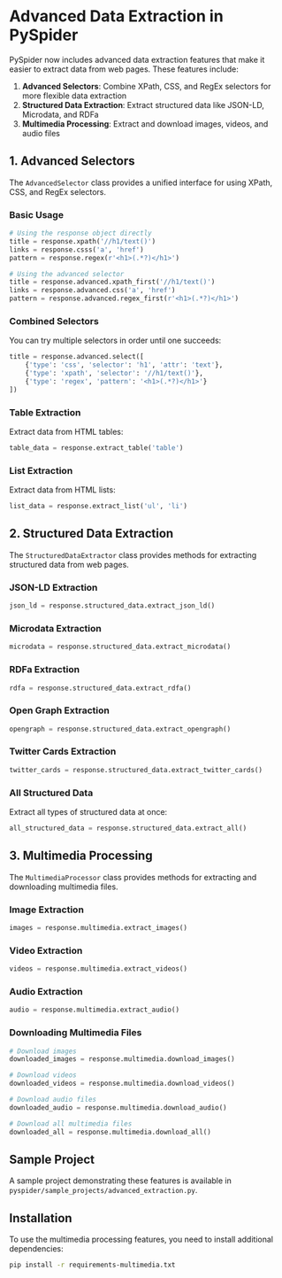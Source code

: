 # Advanced Data Extraction in PySpider

PySpider now includes advanced data extraction features that make it easier to extract data from web pages. These features include:

1. **Advanced Selectors**: Combine XPath, CSS, and RegEx selectors for more flexible data extraction
2. **Structured Data Extraction**: Extract structured data like JSON-LD, Microdata, and RDFa
3. **Multimedia Processing**: Extract and download images, videos, and audio files

## 1. Advanced Selectors

The `AdvancedSelector` class provides a unified interface for using XPath, CSS, and RegEx selectors.

### Basic Usage

```python
# Using the response object directly
title = response.xpath('//h1/text()')
links = response.csss('a', 'href')
pattern = response.regex(r'<h1>(.*?)</h1>')

# Using the advanced selector
title = response.advanced.xpath_first('//h1/text()')
links = response.advanced.css('a', 'href')
pattern = response.advanced.regex_first(r'<h1>(.*?)</h1>')
```

### Combined Selectors

You can try multiple selectors in order until one succeeds:

```python
title = response.advanced.select([
    {'type': 'css', 'selector': 'h1', 'attr': 'text'},
    {'type': 'xpath', 'selector': '//h1/text()'},
    {'type': 'regex', 'pattern': '<h1>(.*?)</h1>'}
])
```

### Table Extraction

Extract data from HTML tables:

```python
table_data = response.extract_table('table')
```

### List Extraction

Extract data from HTML lists:

```python
list_data = response.extract_list('ul', 'li')
```

## 2. Structured Data Extraction

The `StructuredDataExtractor` class provides methods for extracting structured data from web pages.

### JSON-LD Extraction

```python
json_ld = response.structured_data.extract_json_ld()
```

### Microdata Extraction

```python
microdata = response.structured_data.extract_microdata()
```

### RDFa Extraction

```python
rdfa = response.structured_data.extract_rdfa()
```

### Open Graph Extraction

```python
opengraph = response.structured_data.extract_opengraph()
```

### Twitter Cards Extraction

```python
twitter_cards = response.structured_data.extract_twitter_cards()
```

### All Structured Data

Extract all types of structured data at once:

```python
all_structured_data = response.structured_data.extract_all()
```

## 3. Multimedia Processing

The `MultimediaProcessor` class provides methods for extracting and downloading multimedia files.

### Image Extraction

```python
images = response.multimedia.extract_images()
```

### Video Extraction

```python
videos = response.multimedia.extract_videos()
```

### Audio Extraction

```python
audio = response.multimedia.extract_audio()
```

### Downloading Multimedia Files

```python
# Download images
downloaded_images = response.multimedia.download_images()

# Download videos
downloaded_videos = response.multimedia.download_videos()

# Download audio files
downloaded_audio = response.multimedia.download_audio()

# Download all multimedia files
downloaded_all = response.multimedia.download_all()
```

## Sample Project

A sample project demonstrating these features is available in `pyspider/sample_projects/advanced_extraction.py`.

## Installation

To use the multimedia processing features, you need to install additional dependencies:

```bash
pip install -r requirements-multimedia.txt
```
